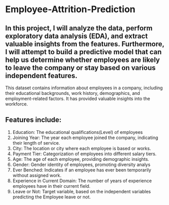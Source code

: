 # Employee-Attrition-Prediction
## In this project, I will analyze the data, perform exploratory data analysis (EDA), and extract valuable insights from the features. Furthermore, I will attempt to build a predictive model that can help us determine whether employees are likely to leave the company or stay based on various independent features.

This dataset contains information about employees in a company, including their educational backgrounds, work history, demographics, and employment-related factors. It has provided valuable insights into the workforce.

## Features include:

1. Education: The educational qualifications(Level) of employees
2. Joining Year: The year each employee joined the company, indicating their length of service.
3. City: The location or city where each employee is based or works.
4. Payment Tier: Categorization of employees into different salary tiers.
5. Age: The age of each employee, providing demographic insights.
6. Gender: Gender identity of employees, promoting diversity analys
7. Ever Benched: Indicates if an employee has ever been temporarily without assigned work.
8. Experience in Current Domain: The number of years of experience employees have in their current field.
9. Leave or Not: Target variable, based on the independent variables predicting the Employee leave or not.
